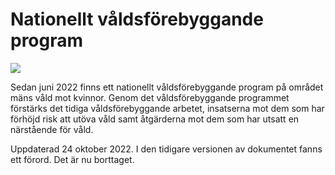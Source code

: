# Nationellt våldsförebyggande program

![](/contentassets/7236f46513524faaa2bd912c8d9000c6/framsida-nationellt-valdsforebyggande-program-150.jpg?width=150&quality=85)


Sedan juni 2022 finns ett nationellt våldsförebyggande program på området mäns våld mot kvinnor. Genom det våldsförebyggande programmet förstärks det tidiga våldsförebyggande arbetet, insatserna mot dem som har förhöjd risk att utöva våld samt åtgärderna mot dem som har utsatt en närstående för våld.


Uppdaterad 24 oktober 2022\. I den tidigare versionen av dokumentet fanns ett förord. Det är nu borttaget.
